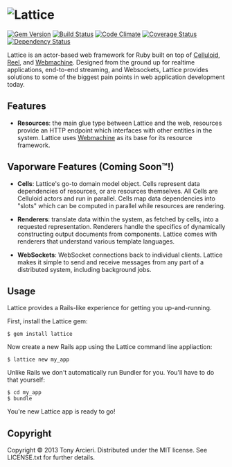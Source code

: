 ![Lattice](https://github.com/celluloid/lattice/raw/master/logo.png)
==========
[![Gem Version](https://badge.fury.io/rb/lattice.png)](http://rubygems.org/gems/lattice)
[![Build Status](https://secure.travis-ci.org/celluloid/lattice.png?branch=master)](http://travis-ci.org/celluloid/lattice)
[![Code Climate](https://codeclimate.com/github/celluloid/lattice.png)](https://codeclimate.com/github/celluloid/lattice)
[![Coverage Status](https://coveralls.io/repos/celluloid/lattice/badge.png)](https://coveralls.io/r/celluloid/lattice)
[![Dependency Status](https://gemnasium.com/celluloid/lattice.png)](https://gemnasium.com/celluloid/lattice)

Lattice is an actor-based web framework for Ruby built on top of
[Celluloid][celluloid], [Reel][reel], and [Webmachine][webmachine]. Designed
from the ground up for realtime applications, end-to-end streaming, and
Websockets, Lattice provides solutions to some of the biggest pain points in
web application development today.

[celluloid]: https://github.com/celluloid/celluloid/
[reel]: https://github.com/celluloid/reel
[webmachine]: https://github.com/seancribbs/webmachine-ruby/

## Features

* **Resources**: the main glue type between Lattice and the web, resources
  provide an HTTP endpoint which interfaces with other entities in the system.
  Lattice uses [Webmachine][webmachine] as its base for its resource framework.

[webmachine]: https://github.com/seancribbs/webmachine-ruby

## Vaporware Features (Coming Soon™!)

* **Cells**: Lattice's go-to domain model object. Cells represent data
  dependencies of resources, or are resources themselves. All Cells are
  Celluloid actors and run in parallel. Cells map data dependencies into "slots"
  which can be computed in parallel while resources are rendering.

[futures]: https://github.com/celluloid/celluloid/wiki/futures
[decent_exposure]: https://github.com/voxdolo/decent_exposure

* **Renderers**: translate data within the system, as fetched by cells, into
  a requested representation. Renderers handle the specifics of dynamically
  constructing output documents from components. Lattice comes with renderers
  that understand various template languages.

* **WebSockets**: WebSocket connections back to individual clients. Lattice
  makes it simple to send and receive messages from any part of a distributed
  system, including background jobs.

Usage
-----

Lattice provides a Rails-like experience for getting you up-and-running.

First, install the Lattice gem:

```
$ gem install lattice
```

Now create a new Rails app using the Lattice command line appliaction:

```
$ lattice new my_app
```

Unlike Rails we don't automatically run Bundler for you. You'll have to do
that yourself:

```
$ cd my_app
$ bundle
```

You're new Lattice app is ready to go!


Copyright
---------

Copyright © 2013 Tony Arcieri. Distributed under the MIT license.
See LICENSE.txt for further details.

